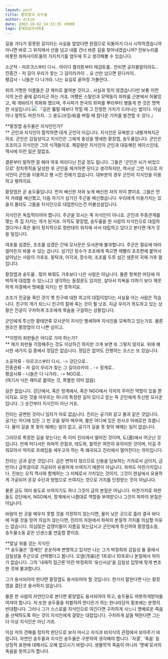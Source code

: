```yaml
---
layout: post
title: 황장엽과 송두율
author: drkim
date: 2003-10-02 14:33:35 +0900
tags: [깨달음의대화]
---
```

길을 가다가 잘못된 길이라는 사실을 알았다면 원점으로 되돌아가 다시 시작하겠습니까 아니면 바로 그 위치에서 산을 넘고 내를 건너 바른 길을 찾아내겠습니까? 진보누리를 비롯한 좌파사이트들의 가지치기를 염두에 두고 생각해볼 수 있습니다. 

소군작 - 마르크스부터 다시.. 아이다 플라톤부터 재검토를.. 안되면 공자붕알이라도..  
진중건 - 저 길이 우리가 찾는 그 길이라카이 .. 요 산만 넘으면 된다카이..  
평감사 - 니들은 다 나가라. 나는 요길로 끝꺼정 가볼란다..

위의 거명한 이름들은 걍 재미로 붙여본 것이고.. 사실과 맞지 않겠습니다만 보통 이런 식의 논란 끝에 갈라지곤 하는 거죠. 어쨌든 스탈린과 모택동이 좌파를 근본에서 허물었고, 체 게바라가 희화화 했으며, 주사파가 한국의 좌파를 뿌리부터 병들게 한 것은 명백한 사실입니다.![](http://drkimz.com/technote/board/private/upimg/1064828660.jpg) 『길은 뚫릴 때보다 막힐 때 그 진정한 가치가 드러나는 법이다. 이념이나 철학도 마찬가지.. 그 용도(쓰임새)를 버릴 때 참다운 가치를 발견할 수 있다.』 

**황장엽 송두율은 지식인인가?  
** 군인과 지식인이 합작하면 대개 군인이 이깁니다. 지식인은 모욕받고 내팽겨쳐지곤 하죠. 군인은 김일성이고 지식인은 그에게 충성을 맹세한 황장엽, 송두율입니다. 군인은 조조이고 지식인은 그의 식객들이죠. 제갈량은 지식인이 군인과 대등해진 케이스인데, 역사에 이런 일은 잘없죠.

결론부터 말하면 잘 해야 여포 따라다닌 진궁 정도 됩니다. 그들은 '군인은 뇌가 비었으므로' 정치목적을 달성한 후 군인을 제거하면 된다고 생각하지만, 역사상 그런 식으로 지식인이 군인을 이용하고 팽 시킨 전례가 없습니다. 대부분의 경우 군인이 지식인을 이용하고 팽하지요.

황장엽은 곧 송두율입니다. 먼저 배신한 자와 늦게 배신한 자의 차이 뿐이죠. 그들은 먼저 겨레를 배신했고, 다음 자기가 섬기던 주군을 배신했습니다. 우리에게 이용가치는 있을지 몰라도 그들을 지식인으로 대접한다는건 어불성설입니다. 

지식인은 독립적이어야 합니다. 주군을 모시는 즉 지식인이 아니죠. 군인과 주종관계를 맺는 즉 집 지키는 개가 된거죠. 아직도 황장엽, 송두율을 한 사람의 지식인으로 대접하겠다거나 혹은 둘이 정치적으로 정반대의 위치에 서서 대립하고 있다고 본다면 개가 웃을 일입니다. 

여포를 섬겼든, 조조를 섬겼든 간에 모사꾼은 모사꾼에 불과합니다. 주군은 필요에 따라 얼마든지 바꿀 수 있는 겁니다. 섬기던 장수가 조조에게 죽으면 재빨리 조조편에 붙어서 살아남는 사람이 가후죠. 동탁과, 이각과, 장수와, 조조를 두루 섬긴 생존의 귀재 가후 말입니다. 

황장엽과 송두율.. 많이 봐줘도 가후보다 나은 사람은 아닙니다. 물론 항복한 마당에 야박하게 대접할 수 있느냐고 생각하는 동정론도 있지만, 살아서 치욕을 더하기 보다 깨끗하게 자결해서 명예를 지키는 만 못하지요. 

조조가 진궁을 죽인 것이 옛 친구에 대한 최고의 대접이었다는 사실을 아는 사람은 적습니다. 친구의 개가 되느니 친구의 칼에 죽는 것이 훨 낫죠. 지금 우리가 목도하고 있는 상황은 진궁이 구차하게 조조에게 목숨을 구걸하는 상황입니다. 

군인에게 투신한 황태연류 모사꾼이 지식인 행세하며 지식인을 모욕하고 있는거죠. 물론 원조인 황장엽이 더 나쁜 넘이고.

**이땅의 좌판들은 어디로 가야 하는가?  
** 제가 좌판들 걱정해주는 것도 이상하긴 하지만 크게 보면 또 그렇지 않지요. 위에 예시한 세가지 길 중에서 정답은 없습니다. 정답은 없어도 진행하는 코스는 또 있습니다. 

소공작류 - 마르크스부터 다시.. -> 강단으로..  
진종권류 - 저 길이 우리가 찾는 그 길이라카이 .. -> 정계로..  
평곰사류 - 니들은 다 나가라.. -> NGO로..  
(여기서 닉은 재미로 붙여논 것, 특별한 의미 없음)

길은 없습니다. 강단에서, 혹은 정계에서, 혹은 NGO에서 각자의 주어진 역할이 있을 뿐이지요. 모든 것을 아우르는 하나의 특정한 길이 있다고 믿는 즉 군인에게 투신한 모사꾼입니다. 그 순간부터 지식인이 아닌 거죠. 

진리는 공변된 것이니 임자가 따로 없습니다. 진리는 공기와 같고 물과 같은 것입니다. 공기는 어디에 있든 그 빈 곳을 찾아 메우며, 물은 어디에 있든 한사코 아래로만 흐릅니다. 물이 길을 못 찾아 헤매는 일이 없고, 공기가 길을 못 찾아 헤매는 일이 없습니다. 

그러므로 특정한 길을 찾는다는 즉 이미 진리에서 멀어진 것이며, 도(道)에서 어긋난 것입니다. 언제 어디서든 좌파적 관점과, 태도와, 철학은 여전히 유의미한 것이며, 이걸 주워모아서 억지로 프레임을 세우고자 하는 즉 왜곡되고 진리에서 멀어진다는 의미입니다. 

진리는 금과 같은 것입니다. 금은 변하지 않으므로 신용을 담보하는 가치로서 금이지, 금반지나 금목걸이로 가공되어 유용하게 쓰여지기 때문이 아닙니다. 좌파도 마찬가지입니다. 진보는 오직 역사와 함께하는 그 자체로서 가치있는 것이지, 그것이 현실에서 유용하게 가공되어 온갖 수단과 방법으로 쓰여지는 것으로 가치를 인정받는 것이 아닙니다. 

물론 금도 여러 용도로 쓰여지기도 하나 그것이 금의 본질은 아닙니다. 마찬가지로 좌판들도 강단에서, NGO에서, 정계에서 나름대로 역할을 부여받으나 그것이 좌파의 본질은 아닙니다.

바람이 빈 곳을 메우지 못할 것을 걱정하지 않는다면, 물이 낮은 곳으로 흘러 결국 바다에 이를 것을 믿어 의심치 않는다면, 진리의 차원에서 좌파의 본질적 가치를 의심할 이유는 없습니다. 의심많은 겁쟁이들이 지름길 찾는답시고 군인에게 투신하여 황장엽소동, 송두율소동 같은 넌센스를 연출할 뿐이죠. 

**칼날 위를 걷는 지식인  
** 송두율은 '경계인' 운운하며 변명하고 있지만 나는 그가 박정희와 김일성 둘 중에서 김일성을 주군으로 선택했다고 봅니다. 오염(汚染)은 1프로나 10프로나 본질에서 차이가 없습니다. 그의 '내재적 접근론'이란 박정희의 '유신사상'을 김일성 입맛에 맞게 변조한 것에 불과합니다. 

그가 용서되어야 한다면 황장엽도 용서되어야 할 것입니다. 한가지 말한다면 나는 황장엽을 결단코 용서하지 않습니다. 

물론 한 사람의 자연인으로 본다면 황장엽도 용서되어야 하고, 송두율도 따뜻하게받아들여져야 합니다. 저 또한 송두율을 처벌하려 한다든가 하는 한나라당의 횡포에는 분명히 반대합니다. 그러나 그가 스스로를 지식인으로 여긴다면 구차하게 사느니 명예로운 죽음을 선택하도록 하는 것이 지식인에게 걸맞는 대접입니다. 구차하게 삶을 택한다면 그는 더 이상 지식인은 아닌 거죠.

이상 저의 견해를 정치적 판단으로 보지 마시고 지식과 비지식의 관점에서 보아주기 바랍니다. 자연인 송두율과 지식인 송두율은 구분하여 생각해야 합니다. '자결', '죽음' 등 상징적 표현에 대해서도 오해 없으시기 바랍니다. 생물학적 죽음이 아니라 '명예'로서의 죽음을 뜻하고자 합니다.